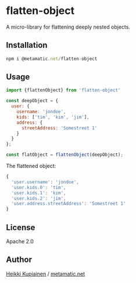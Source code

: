 # flatten-object

A micro-library for flattening deeply nested objects.

## Installation

```js
npm i @metamatic.net/flatten-object
```

## Usage

```js
import {flattenObject} from 'flatten-object'

const deepObject = {
  user: {
    username: 'jondoe',
    kids: ['tim', 'kim', 'jim'],
    address: {
      streetAddress: 'Somestreet 1'
    }
  }
};

const flatObject = flattenObject(deepObject);
```

The flattened object: 
```js
{ 
  'user.username': 'jondoe',
  'user.kids.0': 'tim',
  'user.kids.1': 'kim',
  'user.kids.2': 'jim',
  'user.address.streetAddress': 'Somestreet 1' 
}
```

## License 

Apache 2.0

## Author 

[Heikki Kupiainen](https://www.linkedin.com/in/heikki-kupiainen-oppikone) / [metamatic.net](http://www.metamatic.net)



